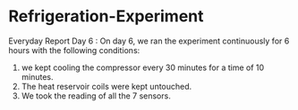 # Refrigeration-Experiment
Everyday Report
Day 6 :
On day 6, we ran the experiment continuously for 6 hours with the following conditions:
1) we kept cooling the compressor every 30 minutes for a time of 10 minutes.
2) The heat reservoir coils were kept untouched.
3) We took the reading of all the 7 sensors.
